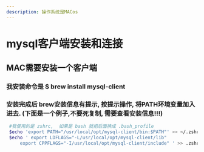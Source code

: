 ```yaml
---
description: 操作系统是MACos
---
```


# mysql客户端安装和连接

## MAC需要安装一个客户端

### 我安装命令是 $ brew install mysql-client 

### 安装完成后 brew安装信息有提示, 按提示操作, 将PATH环境变量加入进去. \(下面是一个例子,不要死复制, 需要查看安装信息!!!\)

```bash
 #我使用的是 zshrc,  如果是 bash 就把后面换成 .bash_profile
 $echo 'export PATH="/usr/local/opt/mysql-client/bin:$PATH"' >> ~/.zshrc 
 $echo ' export LDFLAGS="-L/usr/local/opt/mysql-client/lib"
     export CPPFLAGS="-I/usr/local/opt/mysql-client/include" ' >> .zshrc
```

